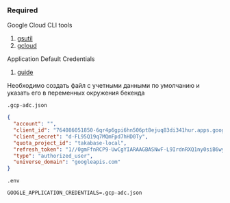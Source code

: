 ### Required

Google Cloud CLI tools

1. [gsutil](https://cloud.google.com/storage/docs/gsutil_install)
2. [gcloud](https://cloud.google.com/sdk/docs/install)

Application Default Credentials

1. [guide](https://cloud.google.com/docs/authentication/application-default-credentials)

Необходимо создать файл с учетными данными по умолчанию и указать его в переменных окружения бекенда

`.gcp-adc.json`

```json
{
  "account": "",
  "client_id": "764086051850-6qr4p6gpi6hn506pt8ejuq83di341hur.apps.googleusercontent.com",
  "client_secret": "d-FL95Q19q7MQmFpd7hHD0Ty",
  "quota_project_id": "takabase-local",
  "refresh_token": "1//0gmFfnRCP9-UwCgYIARAAGBASNwF-L9IrdnRXQ1ny0siB6wy8LuqHxa5KL_pXsyKGeVNjD_QOX9GjTLedGoTOXtH5iS2Nen0Hj_U",
  "type": "authorized_user",
  "universe_domain": "googleapis.com"
}
```

`.env`

```dotenv
GOOGLE_APPLICATION_CREDENTIALS=.gcp-adc.json
```

